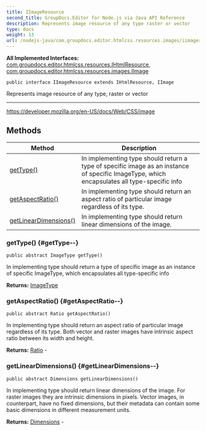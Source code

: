 ```yaml
---
title: IImageResource
second_title: GroupDocs.Editor for Node.js via Java API Reference
description: Represents image resource of any type raster or vector
type: docs
weight: 13
url: /nodejs-java/com.groupdocs.editor.htmlcss.resources.images/iimageresource/
---
```

**All Implemented Interfaces:**
[com.groupdocs.editor.htmlcss.resources.IHtmlResource](../../com.groupdocs.editor.htmlcss.resources/ihtmlresource), [com.groupdocs.editor.htmlcss.resources.images.IImage](../../com.groupdocs.editor.htmlcss.resources.images/iimage)
```
public interface IImageResource extends IHtmlResource, IImage
```

Represents image resource of any type, raster or vector

--------------------

https://developer.mozilla.org/en-US/docs/Web/CSS/image
## Methods

| Method | Description |
| --- | --- |
| [getType()](#getType--) | In implementing type should return a type of specific image as an instance of specific ImageType, which encapsulates all type-specific info |
| [getAspectRatio()](#getAspectRatio--) | In implementing type should return an aspect ratio of particular image regardless of its type. |
| [getLinearDimensions()](#getLinearDimensions--) | In implementing type should return linear dimensions of the image. |
### getType() {#getType--}
```
public abstract ImageType getType()
```


In implementing type should return a type of specific image as an instance of specific ImageType, which encapsulates all type-specific info

**Returns:**
[ImageType](../../com.groupdocs.editor.htmlcss.resources.images/imagetype)
### getAspectRatio() {#getAspectRatio--}
```
public abstract Ratio getAspectRatio()
```


In implementing type should return an aspect ratio of particular image regardless of its type. Both vector and raster images have intrinsic aspect ratio between its width and height.

**Returns:**
[Ratio](../../com.groupdocs.editor.htmlcss.css.datatypes/ratio) - 
### getLinearDimensions() {#getLinearDimensions--}
```
public abstract Dimensions getLinearDimensions()
```


In implementing type should return linear dimensions of the image. For raster images they are intrinsic dimensions in pixels. Vector images, in counterpart, have no fixed dimensions, but their metadata can contain some basic dimensions in different measurement units.

**Returns:**
[Dimensions](../../com.groupdocs.editor.htmlcss.resources.images/dimensions) - 
